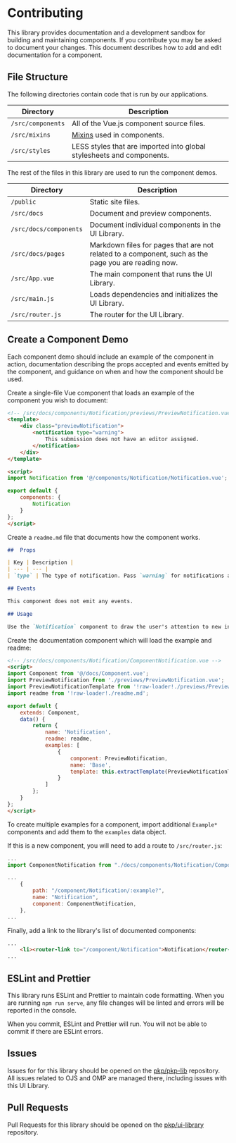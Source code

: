 # Contributing

This library provides documentation and a development sandbox for building and maintaining components. If you contribute you may be asked to document your changes. This document describes how to add and edit documentation for a component.

## File Structure

The following directories contain code that is run by our applications.

| Directory | Description |
| --- | --- |
| `/src/components` | All of the Vue.js component source files. |
| `/src/mixins` | [Mixins](https://vuejs.org/v2/guide/mixins.html) used in components. |
| `/src/styles` | LESS styles that are imported into global stylesheets and components. |

The rest of the files in this library are used to run the component demos.

| Directory | Description |
| --- | --- |
| `/public` | Static site files. |
| `/src/docs` | Document and preview components. |
| `/src/docs/components` | Document individual components in the UI Library. |
| `/src/docs/pages` | Markdown files for pages that are not related to a component, such as the page you are reading now. |
| `/src/App.vue` | The main component that runs the UI Library. |
| `/src/main.js` | Loads dependencies and initializes the UI Library. |
| `/src/router.js` | The router for the UI Library. |

## Create a Component Demo

Each component demo should include an example of the component in action, documentation describing the props accepted and events emitted by the component, and guidance on when and how the component should be used.

Create a single-file Vue component that loads an example of the component you wish to document:

```html
<!-- /src/docs/components/Notification/previews/PreviewNotification.vue -->
<template>
	<div class="previewNotification">
		<notification type="warning">
			This submission does not have an editor assigned.
		</notification>
	</div>
</template>

<script>
import Notification from '@/components/Notification/Notification.vue';

export default {
	components: {
		Notification
	}
};
</script>
```

Create a `readme.md` file that documents how the component works.

```md
##  Props

| Key | Description |
| --- | --- |
| `type` | The type of notification. Pass `warning` for notifications about errors or serious problems. |

## Events

This component does not emit any events.

## Usage

Use the `Notification` component to draw the user's attention to new information. Do not overuse notifications. If they become too common, they will no longer draw the user's attention.
```

Create the documentation component which will load the example and readme:

```html
<!-- /src/docs/components/Notification/ComponentNotification.vue -->
<script>
import Component from '@/docs/Component.vue';
import PreviewNotification from './previews/PreviewNotification.vue';
import PreviewNotificationTemplate from '!raw-loader!./previews/PreviewNotification.vue';
import readme from '!raw-loader!./readme.md';

export default {
	extends: Component,
	data() {
		return {
			name: 'Notification',
			readme: readme,
			examples: [
				{
					component: PreviewNotification,
					name: 'Base',
					template: this.extractTemplate(PreviewNotificationTemplate)
				}
			]
		};
	}
};
</script>
```

To create multiple examples for a component, import additional `Example*` components and add them to the `examples` data object.

If this is a new component, you will need to add a route to `/src/router.js`:

```js
...
import ComponentNotification from "./docs/components/Notification/ComponentNotification.vue";

...
	{
		path: "/component/Notification/:example?",
		name: "Notification",
		component: ComponentNotification,
	},
...
```

Finally, add a link to the library's list of documented components:

```html
...
	<li><router-link to="/component/Notification">Notification</router-link></li>
...
```

## ESLint and Prettier

This library runs ESLint and Prettier to maintain code formatting. When you are running `npm run serve`, any file changes will be linted and errors will be reported in the console.

When you commit, ESLint and Prettier will run. You will not be able to commit if there are ESLint errors.

## Issues

Issues for for this library should be opened on the [pkp/pkp-lib](https://github.com/pkp/pkp-lib/issues/) repository. All issues related to OJS and OMP are managed there, including issues with this UI Library.

## Pull Requests

Pull Requests for this library should be opened on the [pkp/ui-library](https://github.com/pkp/ui-library/pulls) repository.
